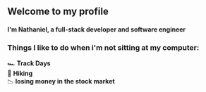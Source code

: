 ## Welcome to my profile

#### I'm Nathaniel, a full-stack developer and software engineer 

### Things I like to do when i'm not sitting at my computer: 
:racing_car: **Track Days** <br>
:hiking_boot: **Hiking** <br>
:chart_with_downwards_trend: **losing money in the stock market** <br>
